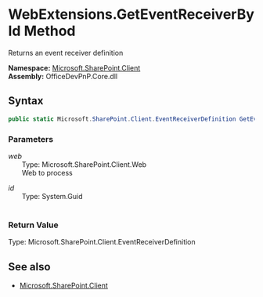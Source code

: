# WebExtensions.GetEventReceiverById Method  
Returns an event receiver definition  

**Namespace:** [Microsoft.SharePoint.Client](Microsoft.SharePoint.Client.md)  
**Assembly:** OfficeDevPnP.Core.dll  
## Syntax
```C#
public static Microsoft.SharePoint.Client.EventReceiverDefinition GetEventReceiverById(Web web, Guid id)
```
### Parameters
*web*  
&emsp;&emsp;Type: Microsoft.SharePoint.Client.Web  
&emsp;&emsp;Web to process  
  
*id*  
&emsp;&emsp;Type: System.Guid  
&emsp;&emsp;  
  
### Return Value
Type: Microsoft.SharePoint.Client.EventReceiverDefinition  


## See also
- [Microsoft.SharePoint.Client](Microsoft.SharePoint.Client.md)
